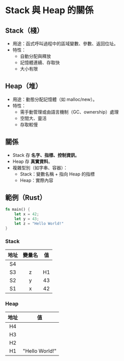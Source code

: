 # Stack 與 Heap 的關係

## Stack（棧）

-   用途：函式呼叫過程中的區域變數、參數、返回位址。
-   特性：
    -   自動分配與釋放
    -   記憶體連續、存取快
    -   大小有限

## Heap（堆）

-   用途：動態分配記憶體（如 malloc/new）。
-   特性：
    -   需手動管理或由語言機制（GC、ownership）處理
    -   空間大、靈活
    -   存取較慢

## 關係

-   Stack 存 **名字、指標、控制資訊**。
-   Heap 存 **真實資料**。
-   複雜型別（如字串、容器）：
    -   Stack：變數名稱 + 指向 Heap 的指標
    -   Heap：實際內容  

## 範例（Rust）

``` rust
fn main() {
    let x = 42;
    let y = 43;
    let z = "Hello World!"
}
```

###	Stack

| 地址 | 變量名 |  值  |
| :--: | :----: | :--: |
|  S4  |        |      |
|  S3  |   z    |  H1  |
|  S2  |   y    |  43  |
|  S1  |   x    |  42  |

###	Heap

| 地址 |       值       |
| :--: | :------------: |
|  H4  |                |
|  H3  |                |
|  H2  |                |
|  H1  | "Hello World!" |


